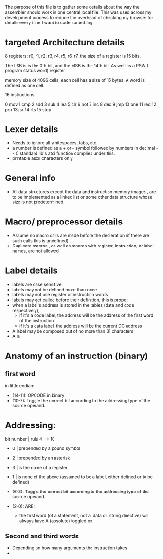 The purpose of this file is to gather some details about the way the assembler should work in one central local file. This was used across my development process to reduce the overhead of checking my browser for details every time I want to code something.


# targeted Architecture details

8 registers: r0, r1, r2, r3, r4, r5, r6, r7.
the size of a register is 15 bits.

The LSB is is the 0th bit, and the MSB is the 14th bit. 
As well as a PSW ( program status word) register

memory size of 4096 cells, each cell has a size of 15 bytes. A word is defined as one cell.

16 instructions:

0 mov
1 cmp
2 add
3 sub
4 lea
5 clr
6 not
7 inc
8 dec
9 jmp
10 bne
11 red
12 prn
13 jsr
14 rts
15 stop

 


# Lexer details
- Needs to ignore all whitespaces, tabs, etc.
- a number is defined as a + or - symbol followed by numbers in decimal -- C standard lib's atoi function complies under this.
- printable ascii characters only

# General info

- All data structures except the data and instruction memory images , are to be implemented as a linked list or some other data structure whose size is not predetermined.

# Macro/ preprocessor details
- Assume no macro calls are made before the decleration (if there are such calls this is undefined)
- Duplicate macros , as well as macros with register, instruction, or label names, are not allowed


# Label details
- labels are case sensitive
- labels may not be defined more than once
- labels may not use register or instruction words
- labels may get called before their definition, this is proper.
- when a label's address is stored in the tables (data and code respectively),
    - if it's a code label, the address will be the address of the first word of the instruction. 
    - if it's a data label, the address will be the current DC address 
- A label may be composed out of no more than 31 characters
- A la

# Anatomy of an instruction (binary) 
## first word
in little endian: 
- (14-11): OPCODE in binary
- (10-7): Toggle the correct bit according to the addressing type of the source operand.
# Addressing: 
bit number | rule
4 --> 10
- 0 | prepended by a pound symbol
- 2 | prepended by an asterisk
- 3 | is the name of a register
- 1 | is none of the above (assumed to be a label, either defined or to be defined)



- (6-3): Toggle the correct bit according to the addressing type of the source operand.
- (2-0): ARE:
    - the first word (of a statement, not a .data or .string directive) will always have A (absolute) toggled on.

## Second and third words
- Depending on how many arguments the instruction takes
- 

